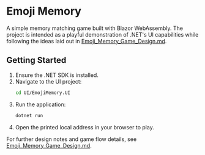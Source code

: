 # Emoji Memory

A simple memory matching game built with Blazor WebAssembly. The project is intended as a playful demonstration of .NET's UI capabilities while following the ideas laid out in [Emoji_Memory_Game_Design.md](Emoji_Memory_Game_Design.md).

## Getting Started

1. Ensure the .NET SDK is installed.
2. Navigate to the UI project:
   ```bash
   cd UI/EmojiMemory.UI
   ```
3. Run the application:
   ```bash
   dotnet run
   ```
4. Open the printed local address in your browser to play.

For further design notes and game flow details, see [Emoji_Memory_Game_Design.md](Emoji_Memory_Game_Design.md).
